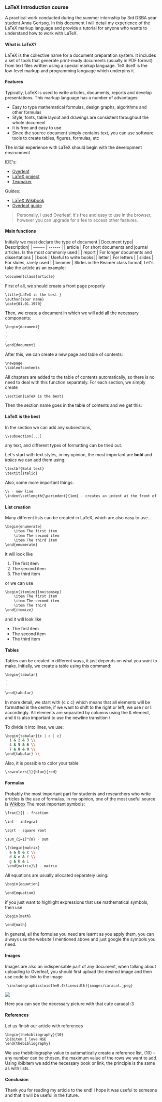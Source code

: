 ### LaTeX Introduction course
A practical work conducted during the summer internship by 3rd DSBA year student Anna Gertsog.
In this document I will detail my experience of the LaTeX markup language and provide a tutorial for anyone who wants to understand how to work with LaTeX.
#### What is LaTeX?

LaTeX is the collective name for a document preparation system. It includes a set of tools that generate print-ready documents (usually in PDF format) from text files written using a special markup language. TeX itself is the low-level markup and programming language which underpins it.

#### Features
Typically, LaTeX is used to write articles, documents, reports and develop presentations. 
This markup language has a number of advantages:

- Easy to type mathematical formulas, design graphs, algorithms and other formulas
- Style, fonts, table layout and drawings are consistent throughout the whole document
- It is free and easy to use
- Since the source document simply contains text, you can use software tools to create tables, figures, formulas, etc

The initial experience with LaTeX should begin with the development environment 

IDE's:
- [Overleaf]
- [LaTeX project]
- [Texmaker]

Guides:
- [LaTeX Wikibook]
- [Overleaf guide]

>Personally, I used Overleaf, it's free and easy to use in the browser, however you can upgrade for a fee to access other features.

#### Main functions
Initially we must declare the type of document 
| Document type| Description|
| ------ | ------ |
| article | For short documents and journal articles. Is the most commonly used |
| report | For longer documents and dissertations |
| book | Useful to write books|
| letter | For letters |
| slides | For slides, rarely used |
| beamer | Slides in the Beamer class format|
Let's take the article as an example:
```sh
\documentclass{article}
```
First of all, we should create a front page properly

```sh
\title{LaTeX is the best }
\author{Your name}
\date{01.01.1970}
```
Then, we create a document in which we will add all the necessary components:
```sh
\begin{document}
.
.
.
\end{document}
```

After this, we can create a new page and table of contents:

```sh
\newpage
\tableofcontents
```
All chapters are added to the table of contents automatically, so there is no need to deal with this function separately.
For each section, we simply create 
```sh
\section{LaTeX is the best}
```
Then the section name goes in the table of contents and we get this:
#### LaTeX is the best

In the section we can add any subsections,
```sh
\\subsection{...}
```
any text, and different types of formatting can be tried out.

Let's start with text styles, in my opinion, the most important are **bold** and _italics_
we can add them using:
```sh
\textbf{Bold text}
\textit{Italic}
```
Also, some more important things:
```sh
\\ - new line
\indent\setlength{\parindent}{1em} - creates an indent at the front of the line
```
#### List creation

Many different lists can be created in LaTeX, which are also easy to use...
```sh
\begin{enumerate}  
	\item The first item 
	\item The second item 
	\item The third item
\end{enumerate}
```
it will look like
1. The first item
2. The second item
3. The third item

or we can use
```sh
\begin{itemize}[noitemsep]
	\item The first item 
	\item The second item 
	\item The third
\end{itemize}
```
and it will look like

- The first item
- The second item
- The third item

#### Tables
Tables can be created in different ways, it just depends on what you want to make.
Initially, we create a table using this command:
```sh
\begin{tabular}
.
.
.
\end{tabular}
```
In more detail, we start with {c c c} which means that all elements will be formatted in the centre, if we want to shift to the right or left, we use r or l accordingly. 
All elements are separated by columns using the & element, and it is also important to use the newline transition \\

To divide it into lines, we use:
```sh
\begin{tabular}{c | c | c}
  1 & 2 & 3 \\
  4 & 5 & 6 \\
  7 & 8 & 9 \\
\end{tabular} \\
```
Also, it is possible to color your table
```sh
\rowcolors{1}{blue}{red}
```

#### Formulas

Probably the most important part for students and researchers who write articles is the use of formulas.
In my opinion, one of the most useful source is [Wikibox]
The most important symbols:
```sh
\frac{}{} - fraction

\int - integral

\sqrt - square root

\sum_{i=1}^{n} - sum

\[\begin{matrix}
  a & b & c \\
  d & e & f \\
  g & h & i
 \end{matrix}\] - matrix
```
All equations are usually allocated separately using:
```sh
\begin{equation}

\end{equation}
```
if you just want to highlight expressions that use mathematical symbols, then use
```sh
\begin{math}

\end{math}
```
In general, all the formulas you need are learnt as you apply them, you can always use the website I mentioned above and just google the symbols you need.

#### Images
Images are also an indispensable part of any document, when talking about uploading to Overleaf, you should first upload the desired image and then use code to link to the image
```sh
 \includegraphics[width=0.4\linewidth]{images/caracal.jpeg}
```
![](https://g2.delphi.lv/images/pix/676x385/1O2BjvVguG8/caracal-gosha-big-floppa-53258705.jpg)

Here you can see the necessary picture with that cute caracal :З

#### References
Let us finish our article with references
```sh
\begin{thebibliography}{10}
\bibitem I love HSE
\end{thebibliography}
```
We use thebibliography value to automatically create a reference list, {10} - any number can be chosen, the maximum value of the rows we want to add. Using \bibitem we add the necessary book or link, the principle is the same as with lists.

#### Conclusion

Thank you for reading my article to the end! I hope it was useful to someone and that it will be useful in the future.




[//]: # (These are reference links used in the body of this note and get stripped out when the markdown processor does its job. There is no need to format nicely because it shouldn't be seen. Thanks SO - http://stackoverflow.com/questions/4823468/store-comments-in-markdown-syntax)

[Overleaf]: https://www.overleaf.com/ 
[LaTeX project]: https://www.latex-project.org/get/ 
[Texmaker]: https://www.xm1math.net/texmaker/
[LaTeX Wikibook]: https://en.wikibooks.org/wiki/Main_Page 
[Overleaf guide]: https://www.overleaf.com/learn 
[Wikibox]: https://ru.wikibooks.org/wiki/Математические_формулы_в_LaTeX